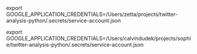 export GOOGLE_APPLICATION_CREDENTIALS=/Users/zetta/projects/twitter-analysis-python/.secrets/service-account.json

export GOOGLE_APPLICATION_CREDENTIALS=/Users/calvindudek/projects/sophie/twitter-analysis-python/.secrets/service-account.json